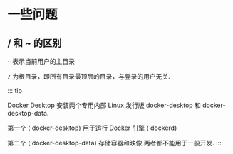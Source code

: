 # 一些问题

## / 和 ~ 的区别

`~` 表示当前用户的主目录

`/` 为根目录，即所有目录最顶层的目录，与登录的用户无关.

::: tip

Docker Desktop 安装两个专用内部 Linux 发行版 docker-desktop 和 docker-desktop-data. 

第一个 ( docker-desktop) 用于运行 Docker 引擎 ( dockerd)

第二个 ( docker-desktop-data) 存储容器和映像.两者都不能用于一般开发.
:::